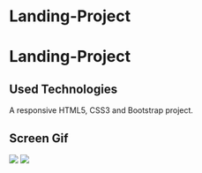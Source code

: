 # Landing-Project

<h1>Landing-Project</h1>

<h2>Used Technologies</h2>

A responsive HTML5, CSS3 and Bootstrap project. 

<h2>Screen Gif</h2>

![](/images/desktop.gif)
![](/images/mobil.gif)

